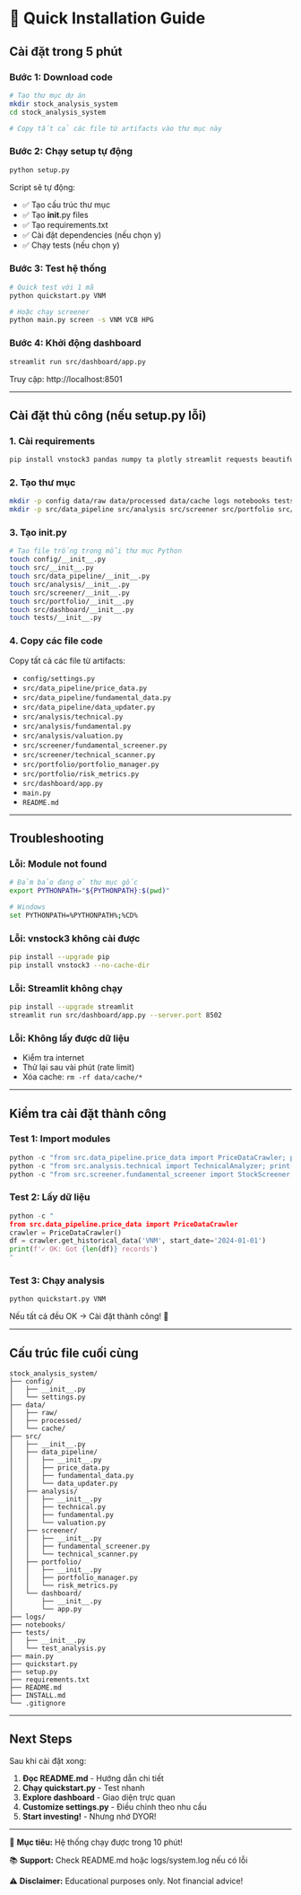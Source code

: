 # 🚀 Quick Installation Guide

## Cài đặt trong 5 phút

### Bước 1: Download code

```bash
# Tạo thư mục dự án
mkdir stock_analysis_system
cd stock_analysis_system

# Copy tất cả các file từ artifacts vào thư mục này
```

### Bước 2: Chạy setup tự động

```bash
python setup.py
```

Script sẽ tự động:
- ✅ Tạo cấu trúc thư mục
- ✅ Tạo __init__.py files
- ✅ Tạo requirements.txt
- ✅ Cài đặt dependencies (nếu chọn y)
- ✅ Chạy tests (nếu chọn y)

### Bước 3: Test hệ thống

```bash
# Quick test với 1 mã
python quickstart.py VNM

# Hoặc chạy screener
python main.py screen -s VNM VCB HPG
```

### Bước 4: Khởi động dashboard

```bash
streamlit run src/dashboard/app.py
```

Truy cập: http://localhost:8501

---

## Cài đặt thủ công (nếu setup.py lỗi)

### 1. Cài requirements

```bash
pip install vnstock3 pandas numpy ta plotly streamlit requests beautifulsoup4 lxml openpyxl sqlalchemy APScheduler python-dotenv
```

### 2. Tạo thư mục

```bash
mkdir -p config data/raw data/processed data/cache logs notebooks tests
mkdir -p src/data_pipeline src/analysis src/screener src/portfolio src/dashboard
```

### 3. Tạo __init__.py

```bash
# Tạo file trống trong mỗi thư mục Python
touch config/__init__.py
touch src/__init__.py
touch src/data_pipeline/__init__.py
touch src/analysis/__init__.py
touch src/screener/__init__.py
touch src/portfolio/__init__.py
touch src/dashboard/__init__.py
touch tests/__init__.py
```

### 4. Copy các file code

Copy tất cả các file từ artifacts:
- `config/settings.py`
- `src/data_pipeline/price_data.py`
- `src/data_pipeline/fundamental_data.py`
- `src/data_pipeline/data_updater.py`
- `src/analysis/technical.py`
- `src/analysis/fundamental.py`
- `src/analysis/valuation.py`
- `src/screener/fundamental_screener.py`
- `src/screener/technical_scanner.py`
- `src/portfolio/portfolio_manager.py`
- `src/portfolio/risk_metrics.py`
- `src/dashboard/app.py`
- `main.py`
- `README.md`

---

## Troubleshooting

### Lỗi: Module not found

```bash
# Đảm bảo đang ở thư mục gốc
export PYTHONPATH="${PYTHONPATH}:$(pwd)"

# Windows
set PYTHONPATH=%PYTHONPATH%;%CD%
```

### Lỗi: vnstock3 không cài được

```bash
pip install --upgrade pip
pip install vnstock3 --no-cache-dir
```

### Lỗi: Streamlit không chạy

```bash
pip install --upgrade streamlit
streamlit run src/dashboard/app.py --server.port 8502
```

### Lỗi: Không lấy được dữ liệu

- Kiểm tra internet
- Thử lại sau vài phút (rate limit)
- Xóa cache: `rm -rf data/cache/*`

---

## Kiểm tra cài đặt thành công

### Test 1: Import modules

```python
python -c "from src.data_pipeline.price_data import PriceDataCrawler; print('✓ OK')"
python -c "from src.analysis.technical import TechnicalAnalyzer; print('✓ OK')"
python -c "from src.screener.fundamental_screener import StockScreener; print('✓ OK')"
```

### Test 2: Lấy dữ liệu

```python
python -c "
from src.data_pipeline.price_data import PriceDataCrawler
crawler = PriceDataCrawler()
df = crawler.get_historical_data('VNM', start_date='2024-01-01')
print(f'✓ OK: Got {len(df)} records')
"
```

### Test 3: Chạy analysis

```bash
python quickstart.py VNM
```

Nếu tất cả đều OK → Cài đặt thành công! 🎉

---

## Cấu trúc file cuối cùng

```
stock_analysis_system/
├── config/
│   ├── __init__.py
│   └── settings.py
├── data/
│   ├── raw/
│   ├── processed/
│   └── cache/
├── src/
│   ├── __init__.py
│   ├── data_pipeline/
│   │   ├── __init__.py
│   │   ├── price_data.py
│   │   ├── fundamental_data.py
│   │   └── data_updater.py
│   ├── analysis/
│   │   ├── __init__.py
│   │   ├── technical.py
│   │   ├── fundamental.py
│   │   └── valuation.py
│   ├── screener/
│   │   ├── __init__.py
│   │   ├── fundamental_screener.py
│   │   └── technical_scanner.py
│   ├── portfolio/
│   │   ├── __init__.py
│   │   ├── portfolio_manager.py
│   │   └── risk_metrics.py
│   └── dashboard/
│       ├── __init__.py
│       └── app.py
├── logs/
├── notebooks/
├── tests/
│   ├── __init__.py
│   └── test_analysis.py
├── main.py
├── quickstart.py
├── setup.py
├── requirements.txt
├── README.md
├── INSTALL.md
└── .gitignore
```

---

## Next Steps

Sau khi cài đặt xong:

1. **Đọc README.md** - Hướng dẫn chi tiết
2. **Chạy quickstart.py** - Test nhanh
3. **Explore dashboard** - Giao diện trực quan
4. **Customize settings.py** - Điều chỉnh theo nhu cầu
5. **Start investing!** - Nhưng nhớ DYOR! 

---

🎯 **Mục tiêu:** Hệ thống chạy được trong 10 phút!

📚 **Support:** Check README.md hoặc logs/system.log nếu có lỗi

⚠️ **Disclaimer:** Educational purposes only. Not financial advice!